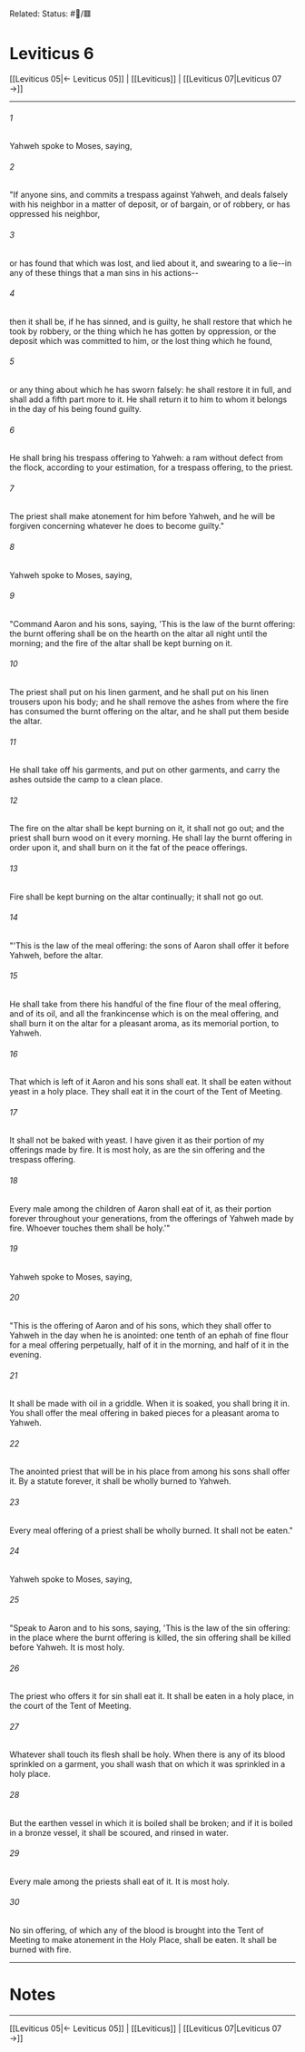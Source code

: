 Related:
Status: #📖/🟥
# Leviticus 6

[[Leviticus 05|← Leviticus 05]] | [[Leviticus]] | [[Leviticus 07|Leviticus 07 →]]
***



###### 1 
Yahweh spoke to Moses, saying, 

###### 2 
"If anyone sins, and commits a trespass against Yahweh, and deals falsely with his neighbor in a matter of deposit, or of bargain, or of robbery, or has oppressed his neighbor, 

###### 3 
or has found that which was lost, and lied about it, and swearing to a lie--in any of these things that a man sins in his actions-- 

###### 4 
then it shall be, if he has sinned, and is guilty, he shall restore that which he took by robbery, or the thing which he has gotten by oppression, or the deposit which was committed to him, or the lost thing which he found, 

###### 5 
or any thing about which he has sworn falsely: he shall restore it in full, and shall add a fifth part more to it. He shall return it to him to whom it belongs in the day of his being found guilty. 

###### 6 
He shall bring his trespass offering to Yahweh: a ram without defect from the flock, according to your estimation, for a trespass offering, to the priest. 

###### 7 
The priest shall make atonement for him before Yahweh, and he will be forgiven concerning whatever he does to become guilty." 

###### 8 
Yahweh spoke to Moses, saying, 

###### 9 
"Command Aaron and his sons, saying, 'This is the law of the burnt offering: the burnt offering shall be on the hearth on the altar all night until the morning; and the fire of the altar shall be kept burning on it. 

###### 10 
The priest shall put on his linen garment, and he shall put on his linen trousers upon his body; and he shall remove the ashes from where the fire has consumed the burnt offering on the altar, and he shall put them beside the altar. 

###### 11 
He shall take off his garments, and put on other garments, and carry the ashes outside the camp to a clean place. 

###### 12 
The fire on the altar shall be kept burning on it, it shall not go out; and the priest shall burn wood on it every morning. He shall lay the burnt offering in order upon it, and shall burn on it the fat of the peace offerings. 

###### 13 
Fire shall be kept burning on the altar continually; it shall not go out. 

###### 14 
"'This is the law of the meal offering: the sons of Aaron shall offer it before Yahweh, before the altar. 

###### 15 
He shall take from there his handful of the fine flour of the meal offering, and of its oil, and all the frankincense which is on the meal offering, and shall burn it on the altar for a pleasant aroma, as its memorial portion, to Yahweh. 

###### 16 
That which is left of it Aaron and his sons shall eat. It shall be eaten without yeast in a holy place. They shall eat it in the court of the Tent of Meeting. 

###### 17 
It shall not be baked with yeast. I have given it as their portion of my offerings made by fire. It is most holy, as are the sin offering and the trespass offering. 

###### 18 
Every male among the children of Aaron shall eat of it, as their portion forever throughout your generations, from the offerings of Yahweh made by fire. Whoever touches them shall be holy.'" 

###### 19 
Yahweh spoke to Moses, saying, 

###### 20 
"This is the offering of Aaron and of his sons, which they shall offer to Yahweh in the day when he is anointed: one tenth of an ephah of fine flour for a meal offering perpetually, half of it in the morning, and half of it in the evening. 

###### 21 
It shall be made with oil in a griddle. When it is soaked, you shall bring it in. You shall offer the meal offering in baked pieces for a pleasant aroma to Yahweh. 

###### 22 
The anointed priest that will be in his place from among his sons shall offer it. By a statute forever, it shall be wholly burned to Yahweh. 

###### 23 
Every meal offering of a priest shall be wholly burned. It shall not be eaten." 

###### 24 
Yahweh spoke to Moses, saying, 

###### 25 
"Speak to Aaron and to his sons, saying, 'This is the law of the sin offering: in the place where the burnt offering is killed, the sin offering shall be killed before Yahweh. It is most holy. 

###### 26 
The priest who offers it for sin shall eat it. It shall be eaten in a holy place, in the court of the Tent of Meeting. 

###### 27 
Whatever shall touch its flesh shall be holy. When there is any of its blood sprinkled on a garment, you shall wash that on which it was sprinkled in a holy place. 

###### 28 
But the earthen vessel in which it is boiled shall be broken; and if it is boiled in a bronze vessel, it shall be scoured, and rinsed in water. 

###### 29 
Every male among the priests shall eat of it. It is most holy. 

###### 30 
No sin offering, of which any of the blood is brought into the Tent of Meeting to make atonement in the Holy Place, shall be eaten. It shall be burned with fire.

---
# Notes


***
[[Leviticus 05|← Leviticus 05]] | [[Leviticus]] | [[Leviticus 07|Leviticus 07 →]]
